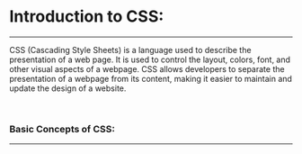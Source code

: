 <h1>Introduction to CSS:</h1>
<hr>    
<p>CSS (Cascading Style Sheets) is a language used to describe the presentation of a web page. It is used to control the layout, colors, font, and other visual aspects of a webpage. CSS allows developers to separate the presentation of a webpage from its content, making it easier to maintain and update the design of a website.</p> 
<br>

<h3>Basic Concepts of CSS:</h3>
<hr>
<ul>





</ul>